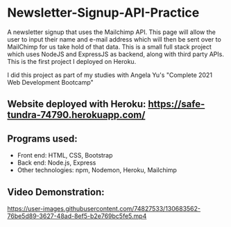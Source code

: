 # Newsletter-Signup-API-Practice
A newsletter signup that uses the Mailchimp API.
This page will allow the user to input their name and e-mail address which will then be sent over to MailChimp for us take hold of that data.
This is a small full stack project which uses  NodeJS and ExpressJS as backend, along with third party APIs.  
This is the first project I deployed on Heroku. 

I did this project as part of my studies with Angela Yu's "Complete 2021 Web Development Bootcamp"

## Website deployed with Heroku: https://safe-tundra-74790.herokuapp.com/

## Programs used: 
- Front end: HTML, CSS, Bootstrap
- Back end: Node.js, Express
- Other technologies: npm, Nodemon, Heroku, Mailchimp

## Video Demonstration: 

https://user-images.githubusercontent.com/74827533/130683562-76be5d89-3627-48ad-8ef5-b2e769bc5fe5.mp4

